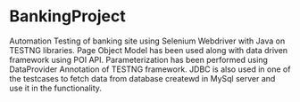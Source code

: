# BankingProject
Automation Testing of banking site  using Selenium Webdriver with Java on TESTNG libraries.
Page Object Model has been used along with data driven framework using POI API.
Parameterization has been performed using DataProvider Annotation of TESTNG framework.
JDBC is also used in one of the testcases to fetch data from database createwd in MySql server and use it in the functionality.
